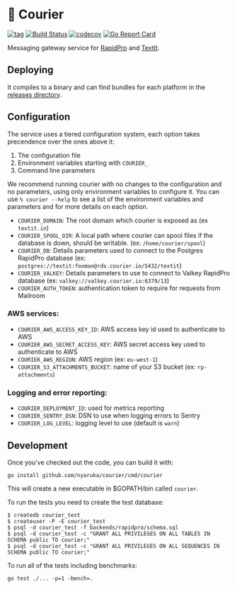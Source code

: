 # 🛫 Courier

[![tag](https://img.shields.io/github/tag/nyaruka/courier.svg)](https://github.com/nyaruka/courier/releases)
[![Build Status](https://github.com/nyaruka/courier/workflows/CI/badge.svg)](https://github.com/nyaruka/courier/actions?query=workflow%3ACI) 
[![codecov](https://codecov.io/gh/nyaruka/courier/branch/main/graph/badge.svg)](https://codecov.io/gh/nyaruka/courier)
[![Go Report Card](https://goreportcard.com/badge/github.com/nyaruka/courier)](https://goreportcard.com/report/github.com/nyaruka/courier)

Messaging gateway service for [RapidPro](https://rapidpro.io) and [TextIt](https://textit.com).

## Deploying

It compiles to a binary and can find bundles for each platform in the [releases directory](https://github.com/nyaruka/courier/releases).

## Configuration

The service uses a tiered configuration system, each option takes precendence over the ones above it:

 1. The configuration file
 2. Environment variables starting with `COURIER_` 
 3. Command line parameters

We recommend running courier with no changes to the configuration and no parameters, using only
environment variables to configure it. You can use `% courier --help` to see a list of the
environment variables and parameters and for more details on each option.

 * `COURIER_DOMAIN`: The root domain which courier is exposed as (ex `textit.in`)
 * `COURIER_SPOOL_DIR`: A local path where courier can spool files if the database is down, should be writable. (ex: `/home/courier/spool`)
 * `COURIER_DB`: Details parameters used to connect to the Postgres RapidPro database (ex: `postgres://textit:fooman@rds.courier.io/5432/textit`)
 * `COURIER_VALKEY`: Details parameters to use to connect to Valkey RapidPro database (ex: `valkey://valkey.courier.io:6379/13`)
 * `COURIER_AUTH_TOKEN`: authentication token to require for requests from Mailroom

### AWS services:

 * `COURIER_AWS_ACCESS_KEY_ID`: AWS access key id used to authenticate to AWS
 * `COURIER_AWS_SECRET_ACCESS_KEY`: AWS secret access key used to authenticate to AWS
 * `COURIER_AWS_REGION`: AWS region (ex: `eu-west-1`)
 * `COURIER_S3_ATTACHMENTS_BUCKET`: name of your S3 bucket (ex: `rp-attachments`)

### Logging and error reporting:

 * `COURIER_DEPLOYMENT_ID`: used for metrics reporting
 * `COURIER_SENTRY_DSN`: DSN to use when logging errors to Sentry
 * `COURIER_LOG_LEVEL`: logging level to use (default is `warn`)

## Development

Once you've checked out the code, you can build it with:

```
go install github.com/nyaruka/courier/cmd/courier
```

This will create a new executable in $GOPATH/bin called `courier`. 

To run the tests you need to create the test database:

```
$ createdb courier_test
$ createuser -P -E courier_test
$ psql -d courier_test -f backends/rapidpro/schema.sql
$ psql -d courier_test -c "GRANT ALL PRIVILEGES ON ALL TABLES IN SCHEMA public TO courier;"
$ psql -d courier_test -c "GRANT ALL PRIVILEGES ON ALL SEQUENCES IN SCHEMA public TO courier;"
```

To run all of the tests including benchmarks:

```
go test ./... -p=1 -bench=.
```
